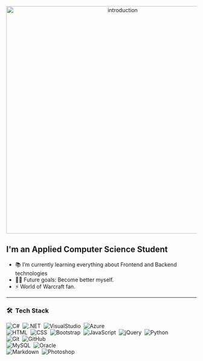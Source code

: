 <p align="center">
  <img src="https://media.giphy.com/media/ql0QnD1GnP75Zy3isr/giphy.gif" width="600px" alt="introduction"/>
</p>

## I'm an Applied Computer Science Student

- 📚 I’m currently learning everything about Frontend and Backend technologies
- 💪🏼 Future goals: Become better myself.
- ⚡ World of Warcraft fan.
---


### 🛠 &nbsp;Tech Stack

![C#](https://img.shields.io/badge/-C%23-05122A?style=flat&logo=c-sharp)&nbsp;
![.NET](https://img.shields.io/badge/-.NET-05122A?style=flat&logo=dotnet)&nbsp;
![VisualStudio](https://img.shields.io/badge/-Visual%20Studio-05122A?style=flat&logo=visualstudio)&nbsp;
![Azure](https://img.shields.io/badge/-Azure-05122A?style=flat&logo=azuredevops)\
![HTML](https://img.shields.io/badge/-HTML-05122A?style=flat&logo=HTML5)&nbsp;
![CSS](https://img.shields.io/badge/-CSS-05122A?style=flat&logo=CSS3&logoColor=1572B6)&nbsp;
![Bootstrap](https://img.shields.io/badge/-Bootstrap-05122A?style=flat&logo=bootstrap&logoColor=563D7C)&nbsp;
![JavaScript](https://img.shields.io/badge/-JavaScript-05122A?style=flat&logo=javascript)&nbsp;
![jQuery](https://img.shields.io/badge/-jQuery-05122A?style=flat&logo=jquery)&nbsp;
![Python](https://img.shields.io/badge/-Python-05122A?style=flat&logo=python)\
![Git](https://img.shields.io/badge/-Git-05122A?style=flat&logo=git)&nbsp;
![GitHub](https://img.shields.io/badge/-GitHub-05122A?style=flat&logo=github)\
![MySQL](https://img.shields.io/badge/-MySQL-05122A?style=flat&logo=mysql)&nbsp;
![Oracle](https://img.shields.io/badge/-Oracle-05122A?style=flat&logo=oracle)\
![Markdown](https://img.shields.io/badge/-Markdown-05122A?style=flat&logo=markdown)&nbsp;
![Photoshop](https://img.shields.io/badge/-Photoshop-05122A?style=flat&logo=adobe-photoshop)&nbsp;
